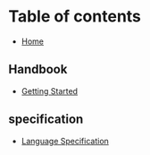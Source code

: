 # Table of contents

* [Home](README.md)

## Handbook

* [Getting Started](handbook/getting_started.md)

## specification

* [Language Specification](specification/language-specification.md)

